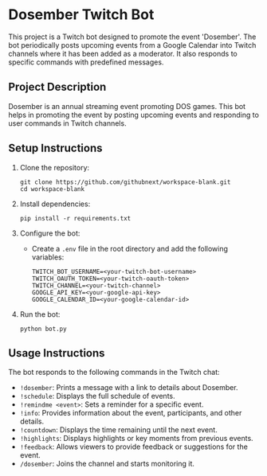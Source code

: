 # Dosember Twitch Bot

This project is a Twitch bot designed to promote the event 'Dosember'. The bot periodically posts upcoming events from a Google Calendar into Twitch channels where it has been added as a moderator. It also responds to specific commands with predefined messages.

## Project Description

Dosember is an annual streaming event promoting DOS games. This bot helps in promoting the event by posting upcoming events and responding to user commands in Twitch channels.

## Setup Instructions

1. Clone the repository:
   ```
   git clone https://github.com/githubnext/workspace-blank.git
   cd workspace-blank
   ```

2. Install dependencies:
   ```
   pip install -r requirements.txt
   ```

3. Configure the bot:
   - Create a `.env` file in the root directory and add the following variables:
     ```
     TWITCH_BOT_USERNAME=<your-twitch-bot-username>
     TWITCH_OAUTH_TOKEN=<your-twitch-oauth-token>
     TWITCH_CHANNEL=<your-twitch-channel>
     GOOGLE_API_KEY=<your-google-api-key>
     GOOGLE_CALENDAR_ID=<your-google-calendar-id>
     ```

4. Run the bot:
   ```
   python bot.py
   ```

## Usage Instructions

The bot responds to the following commands in the Twitch chat:

- `!dosember`: Prints a message with a link to details about Dosember.
- `!schedule`: Displays the full schedule of events.
- `!remindme <event>`: Sets a reminder for a specific event.
- `!info`: Provides information about the event, participants, and other details.
- `!countdown`: Displays the time remaining until the next event.
- `!highlights`: Displays highlights or key moments from previous events.
- `!feedback`: Allows viewers to provide feedback or suggestions for the event.
- `/dosember`: Joins the channel and starts monitoring it.

